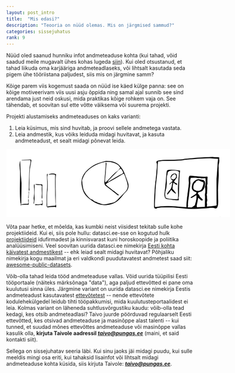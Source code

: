 ```yaml
---
layout: post_intro
title:  "Mis edasi?"
description: "Teooria on nüüd olemas. Mis on järgmised sammud?"
categories: sissejuhatus
rank: 9
---
```


Nüüd oled saanud hunniku infot andmeteaduse kohta (kui tahad, võid saadud meile mugavalt ühes kohas lugeda [siin](/sissejuhatus)). Kui oled otsustanud, et tahad liikuda oma karjääriga andmeteadlaseks, või lihtsalt kasutada seda pigem ühe tööriistana paljudest, siis mis on järgmine samm?

Kõige parem viis kogemust saada on nüüd ise käed külge panna: see on kõige motiveerivam viis uusi asju õppida ning samal ajal sunnib see sind arendama just neid oskusi, mida praktikas kõige rohkem vaja on. See tähendab, et soovitan sul ette võtte väiksema või suurema projekti.

Projekti alustamiseks andmeteaduses on kaks varianti:
1. Leia küsimus, mis sind huvitab, ja proovi sellele andmetega vastata.
2. Leia andmestik, kus võiks leiduda midagi huvitavat, ja kasuta andmeteadust, et sealt midagi põnevat leida.


<div style="text-align: center;">
<img src="/images/sketches/whatnext.svg" style="max-width: 600px;">
</div>

Võta paar hetke, et mõelda, kas kumbki neist viisidest tekitab sulle kohe projektiideid. Kui ei, siis pole hullu: datasci.ee-sse on kogutud hulk [projektiideid](/projektiideed) idufirmadest ja kinnisvarast kuni horoskoopide ja poliitika analüüsimiseni. Veel soovitan uurida datasci.ee nimekirja [Eesti kohta käivatest andmestikest](/ressursid/#andmestikud) -- ehk leiad sealt midagi huvitavat? Põhjaliku nimekirja kogu maailmat ja eri valdkondi puudutavatest andmetest saad siit: [awesome-public-datasets](https://github.com/caesar0301/awesome-public-datasets).


Võib-olla tahad leida tööd andmeteaduse vallas. Võid uurida tüüpilisi Eesti tööportaale (näiteks märksõnaga "data"), aga paljud ettevõtted ei pane oma kuulutusi sinna üles. Järgmine variant on uurida datasci.ee nimekirja Eestis andmeteadust kasutavatest [ettevõtetest](/ressursid/#eestis-tegutsevad-ettevõtted) -- nende ettevõtete kodulehekülgedel leidub tihti tööpakkumisi, mida kuulutusteportaalidest ei leia. Kolmas variant on läheneda suhtlusvõrgustiku kaudu: võib-olla tead kedagi, kes otsib andmeteadlasi? Taivo juurde pöörduvad regulaarselt Eesti ettevõtted, kes otsivad andmeteaduse ja masinõppe alast talenti -- kui tunned, et suudad mõnes ettevõttes andmeteaduse või masinõppe vallas kasulik olla, **kirjuta Taivole aadressil *taivo@pungas.ee*** (maini, et said kontakti siit).

Sellega on sissejuhatav seeria läbi. Kui sinu jaoks jäi midagi puudu, kui sulle meeldis mingi osa eriti, kui tahaksid lisainfot või lihtsalt midagi andmeteaduse kohta küsida, siis kirjuta Taivole: ***taivo@pungas.ee***.
